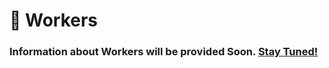 # 👷 Workers

### Information about Workers will be provided Soon. [Stay Tuned!](https://discord.com/invite/dPNE6fK4S4)
